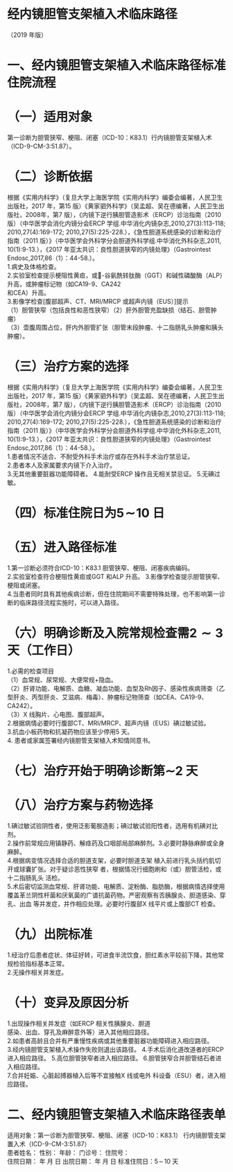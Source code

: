 # 经内镜胆管支架植入术临床路径  
（2019 年版）  
# 一、经内镜胆管支架植入术临床路径标准住院流程  
# （一）适用对象  
第一诊断为胆管狭窄、梗阻、闭塞（ICD-10：K83.1）行内镜胆管支架植入术（ICD-9-CM-3:51.87）。  
# （二）诊断依据  
根据《实用内科学》（复旦大学上海医学院《实用内科学》编委会编著，人民卫生出版社，2017 年，第15 版）《黄家驷外科学》（吴孟超、吴在德编著，人民卫生出版社，2008年，第7 版），《内镜下逆行胰胆管造影术（ERCP）诊治指南（2010 版）（中华医学会消化内镜分会ERCP 学组.中华消化内镜杂志,2010,27(3):113-118; 2010,27(4):169-172; 2010,27(5):225-228.），《急性胆道系统感染的诊断和治疗指南（2011 版）》（中华医学会外科学分会胆道外科学组.中华消化外科杂志,2011, 10(1):9-13.），《2017 年亚太共识：良性胆道狭窄的内镜处理》（Gastrointest Endosc,2017,86（1）：44-58.）。  
1.病史及体格检查。  
2.实验室检查提示梗阻性黄疸，或-谷氨酰转肽酶（GGT）和碱性磷酸酶（ALP）升高，或肿瘤标记物（如CA19-9、CA242  
和CEA）升高。  
3.影像学检查[腹部超声、CT、MRI/MRCP 或超声内镜（EUS）]提示  
（1）胆管狭窄（包括良性和恶性狭窄）（2）肝外胆管充盈缺损（结石、胆管肿瘤）  
（3）壶腹周围占位，肝内外胆管扩张（胆管末段肿瘤、十二指肠乳头肿瘤和胰头肿瘤）。  
# （三）治疗方案的选择  
根据《实用内科学》（复旦大学上海医学院《实用内科学》编委会编著，人民卫生出版社，2017 年，第15 版）《黄家驷外科学》（吴孟超、吴在德编著，人民卫生出版社，2008年，第7 版），《内镜下逆行胰胆管造影术（ERCP）诊治指南（2010 版）（中华医学会消化内镜分会ERCP 学组.中华消化内镜杂志,2010,27(3):113-118; 2010,27(4):169-172; 2010,27(5):225-228.），《急性胆道系统感染的诊断和治疗指南（2011 版）》（中华医学会外科学分会胆道外科学组.中华消化外科杂志,2011, 10(1):9-13.），《2017 年亚太共识：良性胆道狭窄的内镜处理》（Gastrointest Endosc,2017,86（1）：44-58.）。  
1.患者情况不适合、不耐受外科手术治疗或存在外科手术治疗禁忌证。  
2.患者本人及家属要求内镜下介入治疗。  
3.无其他重要脏器功能障碍者。 4.能耐受ERCP 操作且无相关禁忌证。 5.无碘过敏。  
# （四）标准住院日为$\pmb{5}\!\sim\!10$ 日  
# （五）进入路径标准  
1.第一诊断必须符合ICD-10：K83.1 胆管狭窄、梗阻、闭塞疾病编码。  
2.实验室检查符合梗阻性黄疸或GGT 和ALP 升高。 3.影像学检查提示胆管狭窄、梗阻或闭塞。  
4.当患者同时具有其他疾病诊断，但在住院期间不需要特殊处理，也不影响第一诊断的临床路径流程实施时，可以进入路径。  
# （六）明确诊断及入院常规检查需$\scriptstyle\mathbf{2}\sim3$ 天（工作日）  
1.必需的检查项目  
（1）血常规、尿常规、大便常规$+$隐血。  
（2）肝肾功能、电解质、血糖、凝血功能、血型及Rh因子、感染性疾病筛查（乙型肝炎、丙型肝炎、艾滋病、梅毒）、肿瘤标记物筛查（如CEA、CA19-9、CA242）。  
（3）X 线胸片、心电图、腹部超声。  
2.根据病情必要时行腹部CT、MRI/MRCP、超声内镜（EUS）碘过敏试验。  
3.抗血小板药物和抗凝药物应该至少停用5 天。  
4. 患者或家属签署经内镜胆管支架植入术知情同意书。  
# （七）治疗开始于明确诊断第$\mathord{\sim}2$ 天  
# （八）治疗方案与药物选择  
1.碘过敏试验阴性者，使用泛影葡胺造影；碘过敏试验阳性者，选用有机碘对比剂。  
2.操作前常规应用镇静药、解痉药及口咽部局部麻醉剂。3.必要时静脉麻醉或全身麻醉。  
4.根据病变情况选择合适的胆道支架，必要时胆道支架 植入前进行乳头括约肌切开或球囊扩张。对于疑诊恶性狭窄 者，根据情况行细胞刷和（或）胆管活检，或十二指肠乳头 活检。  
5.术后密切监测血常规、肝肾功能、电解质、淀粉酶、脂肪酶，根据病情选择使用覆盖革兰阴性杆菌和厌氧菌的广谱抗菌药物。严密观察有否胰腺炎、胆道感染、穿孔、出血 等并发症，并作相应处理。必要时行腹部X 线平片或上腹部CT 检查。  
# （九）出院标准  
1.经治疗后患者症状、体征好转，可进食半流饮食，胆红素水平较前下降，其他常规检验指标基本正常。  
2.无操作相关并发症。  
# （十）变异及原因分析  
1.出现操作相关并发症（如ERCP 相关性胰腺炎、胆道  
感染、出血、穿孔及麻醉意外等）进入其他相应路径。  
2.如患者高龄且合并有严重慢性疾病或其他重要脏器功能障碍进入相应路径。  
3.经内镜胆管支架植入术操作失败则退出该路径。 4.手术后消化道改道者的ERCP 进入相应路径。 5.高位胆管狭窄者进入相应路径。 6.胆管狭窄合并胆管结石者进入相应路径。  
7.合并妊娠、心脏起搏器植入后等不宜接触X 线或电外 科设备（ESU）者，进入相应路径。  
# 二、经内镜胆管支架植入术临床路径表单  
适用对象：第一诊断为胆管狭窄、梗阻、闭塞（ICD-10：K83.1） 行内镜胆管支架置入术（ICD-9-CM-3:51.87）  
患者姓名：             性别：       年龄：        门诊号：      住院号：  
住院日期：    年    月    日  出院日期：    年    月    日  标准住院日：$5\!\sim\!10$ 天  
